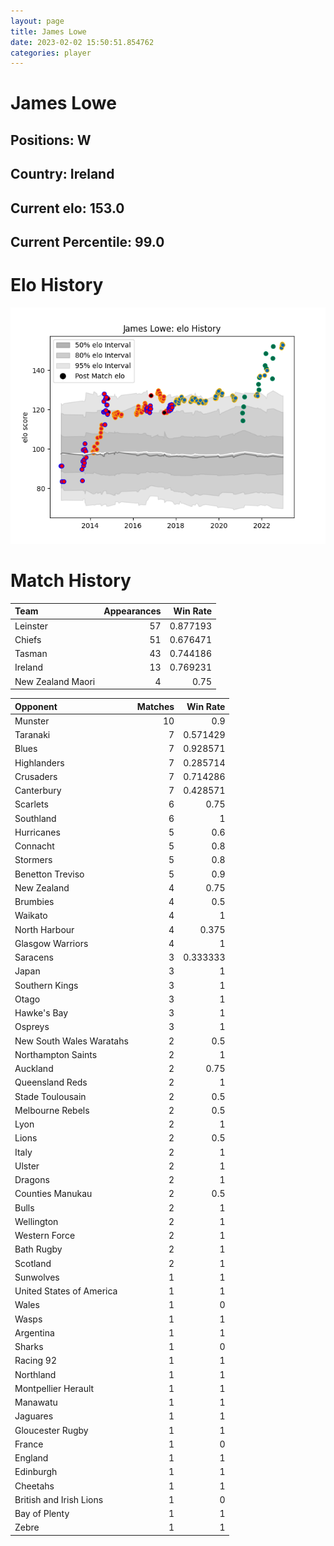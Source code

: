 ```yaml
---  
layout: page  
title: James Lowe  
date: 2023-02-02 15:50:51.854762  
categories: player  
---
```

# James Lowe

## Positions: W

## Country: Ireland

## Current elo: 153.0

## Current Percentile: 99.0

# Elo History


![elo history](history_JamesLowe.png)
# Match History


| Team              |   Appearances |   Win Rate |
|:------------------|--------------:|-----------:|
| Leinster          |            57 |   0.877193 |
| Chiefs            |            51 |   0.676471 |
| Tasman            |            43 |   0.744186 |
| Ireland           |            13 |   0.769231 |
| New Zealand Maori |             4 |   0.75     |

| Opponent                 |   Matches |   Win Rate |
|:-------------------------|----------:|-----------:|
| Munster                  |        10 |   0.9      |
| Taranaki                 |         7 |   0.571429 |
| Blues                    |         7 |   0.928571 |
| Highlanders              |         7 |   0.285714 |
| Crusaders                |         7 |   0.714286 |
| Canterbury               |         7 |   0.428571 |
| Scarlets                 |         6 |   0.75     |
| Southland                |         6 |   1        |
| Hurricanes               |         5 |   0.6      |
| Connacht                 |         5 |   0.8      |
| Stormers                 |         5 |   0.8      |
| Benetton Treviso         |         5 |   0.9      |
| New Zealand              |         4 |   0.75     |
| Brumbies                 |         4 |   0.5      |
| Waikato                  |         4 |   1        |
| North Harbour            |         4 |   0.375    |
| Glasgow Warriors         |         4 |   1        |
| Saracens                 |         3 |   0.333333 |
| Japan                    |         3 |   1        |
| Southern Kings           |         3 |   1        |
| Otago                    |         3 |   1        |
| Hawke's Bay              |         3 |   1        |
| Ospreys                  |         3 |   1        |
| New South Wales Waratahs |         2 |   0.5      |
| Northampton Saints       |         2 |   1        |
| Auckland                 |         2 |   0.75     |
| Queensland Reds          |         2 |   1        |
| Stade Toulousain         |         2 |   0.5      |
| Melbourne Rebels         |         2 |   0.5      |
| Lyon                     |         2 |   1        |
| Lions                    |         2 |   0.5      |
| Italy                    |         2 |   1        |
| Ulster                   |         2 |   1        |
| Dragons                  |         2 |   1        |
| Counties Manukau         |         2 |   0.5      |
| Bulls                    |         2 |   1        |
| Wellington               |         2 |   1        |
| Western Force            |         2 |   1        |
| Bath Rugby               |         2 |   1        |
| Scotland                 |         2 |   1        |
| Sunwolves                |         1 |   1        |
| United States of America |         1 |   1        |
| Wales                    |         1 |   0        |
| Wasps                    |         1 |   1        |
| Argentina                |         1 |   1        |
| Sharks                   |         1 |   0        |
| Racing 92                |         1 |   1        |
| Northland                |         1 |   1        |
| Montpellier Herault      |         1 |   1        |
| Manawatu                 |         1 |   1        |
| Jaguares                 |         1 |   1        |
| Gloucester Rugby         |         1 |   1        |
| France                   |         1 |   0        |
| England                  |         1 |   1        |
| Edinburgh                |         1 |   1        |
| Cheetahs                 |         1 |   1        |
| British and Irish Lions  |         1 |   0        |
| Bay of Plenty            |         1 |   1        |
| Zebre                    |         1 |   1        |